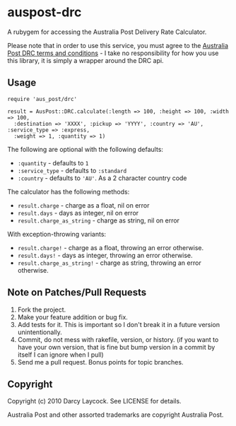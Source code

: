 # auspost-drc #

A rubygem for accessing the Australia Post Delivery Rate Calculator.

Please note that in order to use this service, you must agree to the [Australia Post DRC terms and conditions](http://www.edeliver.com.au/Templates/ifs/IFS_DRC_Terms.htm) - I take no responsibility for
how you use this library, it is simply a wrapper around the DRC api.

## Usage ##

    require 'aus_post/drc'
    
    result = AusPost::DRC.calculate(:length => 100, :height => 100, :width => 100,
      :destination => 'XXXX', :pickup => 'YYYY', :country => 'AU', :service_type => :express,
      :weight => 1, :quantity => 1)
      
The following are optional with the following defaults:

* `:quantity` - defaults to `1`
* `:service_type` - defaults to `:standard`
* `:country` - defaults to `'AU'`. As a 2 character country code

The calculator has the following methods:

- `result.charge` - charge as a float, nil on error
- `result.days` - days as integer, nil on error
- `result.charge_as_string` - charge as string, nil on error

With exception-throwing variants:

- `result.charge!` - charge as a float, throwing an error otherwise.
- `result.days!` - days as integer, throwing an error otherwise.
- `result.charge_as_string!` - charge as string, throwing an error otherwise.

## Note on Patches/Pull Requests ##
 
1. Fork the project.
2. Make your feature addition or bug fix.
3. Add tests for it. This is important so I don't break it in a future version unintentionally.
4. Commit, do not mess with rakefile, version, or history. (if you want to have your own version, that is fine but bump version in a commit by itself I can ignore when I pull)
5. Send me a pull request. Bonus points for topic branches.

## Copyright ##

Copyright (c) 2010 Darcy Laycock. See LICENSE for details.

Australia Post and other assorted trademarks are copyright Australia Post.
  


